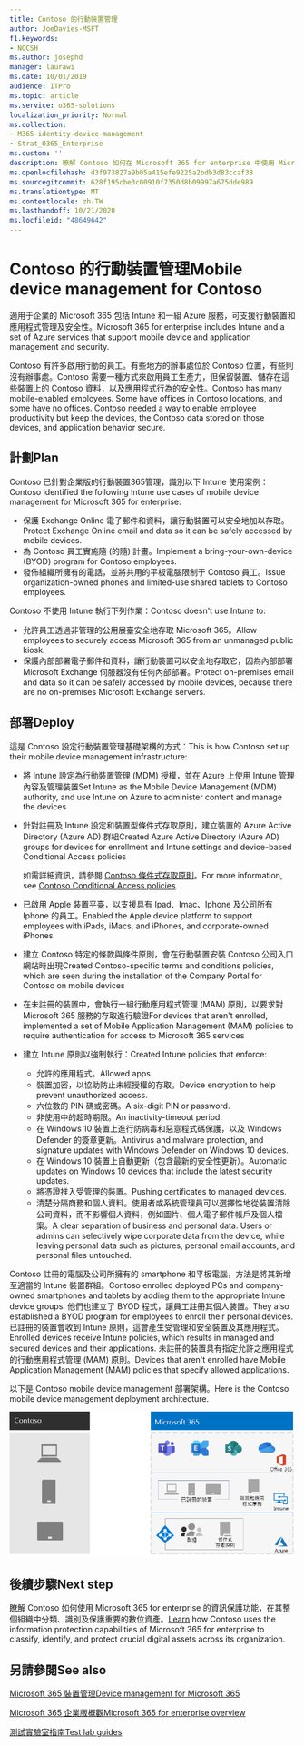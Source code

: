 ```yaml
---
title: Contoso 的行動裝置管理
author: JoeDavies-MSFT
f1.keywords:
- NOCSH
ms.author: josephd
manager: laurawi
ms.date: 10/01/2019
audience: ITPro
ms.topic: article
ms.service: o365-solutions
localization_priority: Normal
ms.collection:
- M365-identity-device-management
- Strat_O365_Enterprise
ms.custom: ''
description: 瞭解 Contoso 如何在 Microsoft 365 for enterprise 中使用 Microsoft Intune 來管理其裝置和在其上執行的應用程式。
ms.openlocfilehash: d3f973827a9b05a415efe9225a2bdb3d83ccaf38
ms.sourcegitcommit: 628f195cbe3c00910f7350d8b09997a675dde989
ms.translationtype: MT
ms.contentlocale: zh-TW
ms.lasthandoff: 10/21/2020
ms.locfileid: "48649642"
---
```

# <a name="mobile-device-management-for-contoso"></a><span data-ttu-id="97a33-103">Contoso 的行動裝置管理</span><span class="sxs-lookup"><span data-stu-id="97a33-103">Mobile device management for Contoso</span></span>

<span data-ttu-id="97a33-104">適用于企業的 Microsoft 365 包括 Intune 和一組 Azure 服務，可支援行動裝置和應用程式管理及安全性。</span><span class="sxs-lookup"><span data-stu-id="97a33-104">Microsoft 365 for enterprise includes Intune and a set of Azure services that support mobile device and application management and security.</span></span>

<span data-ttu-id="97a33-p101">Contoso 有許多啟用行動的員工。有些地方的辦事處位於 Contoso 位置，有些則沒有辦事處。Contoso 需要一種方式來啟用員工生產力，但保留裝置、儲存在這些裝置上的 Contoso 資料，以及應用程式行為的安全性。</span><span class="sxs-lookup"><span data-stu-id="97a33-p101">Contoso has many mobile-enabled employees. Some have offices in Contoso locations, and some have no offices. Contoso needed a way to enable employee productivity but keep the devices, the Contoso data stored on those devices, and application behavior secure.</span></span>

## <a name="plan"></a><span data-ttu-id="97a33-108">計劃</span><span class="sxs-lookup"><span data-stu-id="97a33-108">Plan</span></span>

<span data-ttu-id="97a33-109">Contoso 已針對企業版的行動裝置365管理，識別以下 Intune 使用案例：</span><span class="sxs-lookup"><span data-stu-id="97a33-109">Contoso identified the following Intune use cases of mobile device management for Microsoft 365 for enterprise:</span></span>

- <span data-ttu-id="97a33-110">保護 Exchange Online 電子郵件和資料，讓行動裝置可以安全地加以存取。</span><span class="sxs-lookup"><span data-stu-id="97a33-110">Protect Exchange Online email and data so it can be safely accessed by mobile devices.</span></span>
- <span data-ttu-id="97a33-111">為 Contoso 員工實施隨 (的隨) 計畫。</span><span class="sxs-lookup"><span data-stu-id="97a33-111">Implement a bring-your-own-device (BYOD) program for Contoso employees.</span></span>
- <span data-ttu-id="97a33-112">發佈組織所擁有的電話，並將共用的平板電腦限制于 Contoso 員工。</span><span class="sxs-lookup"><span data-stu-id="97a33-112">Issue organization-owned phones and limited-use shared tablets to Contoso employees.</span></span>

<span data-ttu-id="97a33-113">Contoso 不使用 Intune 執行下列作業：</span><span class="sxs-lookup"><span data-stu-id="97a33-113">Contoso doesn't use Intune to:</span></span>

- <span data-ttu-id="97a33-114">允許員工透過非管理的公用展臺安全地存取 Microsoft 365。</span><span class="sxs-lookup"><span data-stu-id="97a33-114">Allow employees to securely access Microsoft 365 from an unmanaged public kiosk.</span></span>
- <span data-ttu-id="97a33-115">保護內部部署電子郵件和資料，讓行動裝置可以安全地存取它，因為內部部署 Microsoft Exchange 伺服器沒有任何內部部署。</span><span class="sxs-lookup"><span data-stu-id="97a33-115">Protect on-premises email and data so it can be safely accessed by mobile devices, because there are no on-premises Microsoft Exchange servers.</span></span>

## <a name="deploy"></a><span data-ttu-id="97a33-116">部署</span><span class="sxs-lookup"><span data-stu-id="97a33-116">Deploy</span></span>

<span data-ttu-id="97a33-117">這是 Contoso 設定行動裝置管理基礎架構的方式：</span><span class="sxs-lookup"><span data-stu-id="97a33-117">This is how Contoso set up their mobile device management infrastructure:</span></span>

- <span data-ttu-id="97a33-118">將 Intune 設定為行動裝置管理 (MDM) 授權，並在 Azure 上使用 Intune 管理內容及管理裝置</span><span class="sxs-lookup"><span data-stu-id="97a33-118">Set Intune as the Mobile Device Management (MDM) authority, and use Intune on Azure to administer content and manage the devices</span></span>
- <span data-ttu-id="97a33-119">針對註冊及 Intune 設定和裝置型條件式存取原則，建立裝置的 Azure Active Directory (Azure AD) 群組</span><span class="sxs-lookup"><span data-stu-id="97a33-119">Created Azure Active Directory (Azure AD) groups for devices for enrollment and Intune settings and device-based Conditional Access policies</span></span>

  <span data-ttu-id="97a33-120">如需詳細資訊，請參閱 [Contoso 條件式存取原則](contoso-identity.md#conditional-access-policies-for-identity-and-device-access)。</span><span class="sxs-lookup"><span data-stu-id="97a33-120">For more information, see [Contoso Conditional Access policies](contoso-identity.md#conditional-access-policies-for-identity-and-device-access).</span></span>

- <span data-ttu-id="97a33-121">已啟用 Apple 裝置平臺，以支援具有 Ipad、Imac、Iphone 及公司所有 Iphone 的員工。</span><span class="sxs-lookup"><span data-stu-id="97a33-121">Enabled the Apple device platform to support employees with iPads, iMacs, and iPhones, and corporate-owned iPhones</span></span>
- <span data-ttu-id="97a33-122">建立 Contoso 特定的條款與條件原則，會在行動裝置安裝 Contoso 公司入口網站時出現</span><span class="sxs-lookup"><span data-stu-id="97a33-122">Created Contoso-specific terms and conditions policies, which are seen during the installation of the Company Portal for Contoso on mobile devices</span></span>
- <span data-ttu-id="97a33-123">在未註冊的裝置中，會執行一組行動應用程式管理 (MAM) 原則，以要求對 Microsoft 365 服務的存取進行驗證</span><span class="sxs-lookup"><span data-stu-id="97a33-123">For devices that aren't enrolled, implemented a set of Mobile Application Management (MAM) policies to require authentication for access to Microsoft 365 services</span></span>
- <span data-ttu-id="97a33-124">建立 Intune 原則以強制執行：</span><span class="sxs-lookup"><span data-stu-id="97a33-124">Created Intune policies that enforce:</span></span>
  - <span data-ttu-id="97a33-125">允許的應用程式。</span><span class="sxs-lookup"><span data-stu-id="97a33-125">Allowed apps.</span></span>
  - <span data-ttu-id="97a33-126">裝置加密，以協助防止未經授權的存取。</span><span class="sxs-lookup"><span data-stu-id="97a33-126">Device encryption to help prevent unauthorized access.</span></span>
  - <span data-ttu-id="97a33-127">六位數的 PIN 碼或密碼。</span><span class="sxs-lookup"><span data-stu-id="97a33-127">A six-digit PIN or password.</span></span>
  - <span data-ttu-id="97a33-128">非使用中的超時期限。</span><span class="sxs-lookup"><span data-stu-id="97a33-128">An inactivity-timeout period.</span></span>
  - <span data-ttu-id="97a33-129">在 Windows 10 裝置上進行防病毒和惡意程式碼保護，以及 Windows Defender 的簽章更新。</span><span class="sxs-lookup"><span data-stu-id="97a33-129">Antivirus and malware protection, and signature updates with Windows Defender on Windows 10 devices.</span></span>
  - <span data-ttu-id="97a33-130">在 Windows 10 裝置上自動更新（包含最新的安全性更新）。</span><span class="sxs-lookup"><span data-stu-id="97a33-130">Automatic updates on Windows 10 devices that include the latest security updates.</span></span>
  - <span data-ttu-id="97a33-131">將憑證推入受管理的裝置。</span><span class="sxs-lookup"><span data-stu-id="97a33-131">Pushing certificates to managed devices.</span></span>
  - <span data-ttu-id="97a33-p102">清楚分隔商務和個人資料。使用者或系統管理員可以選擇性地從裝置清除公司資料，而不影響個人資料，例如圖片、個人電子郵件帳戶及個人檔案。</span><span class="sxs-lookup"><span data-stu-id="97a33-p102">A clear separation of business and personal data. Users or admins can selectively wipe corporate data from the device, while leaving personal data such as pictures, personal email accounts, and personal files untouched.</span></span>

<span data-ttu-id="97a33-134">Contoso 註冊的電腦及公司所擁有的 smartphone 和平板電腦，方法是將其新增至適當的 Intune 裝置群組。</span><span class="sxs-lookup"><span data-stu-id="97a33-134">Contoso enrolled deployed PCs and company-owned smartphones and tablets by adding them to the appropriate Intune device groups.</span></span> <span data-ttu-id="97a33-135">他們也建立了 BYOD 程式，讓員工註冊其個人裝置。</span><span class="sxs-lookup"><span data-stu-id="97a33-135">They also established a BYOD program for employees to enroll their personal devices.</span></span> <span data-ttu-id="97a33-136">已註冊的裝置會收到 Intune 原則，這會產生受管理和安全裝置及其應用程式。</span><span class="sxs-lookup"><span data-stu-id="97a33-136">Enrolled devices receive Intune policies, which results in managed and secured devices and their applications.</span></span> <span data-ttu-id="97a33-137">未註冊的裝置具有指定允許之應用程式的行動應用程式管理 (MAM) 原則。</span><span class="sxs-lookup"><span data-stu-id="97a33-137">Devices that aren't enrolled have Mobile Application Management (MAM) policies that specify allowed applications.</span></span>

<span data-ttu-id="97a33-138">以下是 Contoso mobile device management 部署架構。</span><span class="sxs-lookup"><span data-stu-id="97a33-138">Here is the Contoso mobile device management deployment architecture.</span></span>

![Contoso 行動裝置管理部署基礎結構](../media/contoso-mdm/contoso-mdm-fig1.png)

## <a name="next-step"></a><span data-ttu-id="97a33-140">後續步驟</span><span class="sxs-lookup"><span data-stu-id="97a33-140">Next step</span></span>

<span data-ttu-id="97a33-141">[瞭解](contoso-info-protect.md) Contoso 如何使用 Microsoft 365 for enterprise 的資訊保護功能，在其整個組織中分類、識別及保護重要的數位資產。</span><span class="sxs-lookup"><span data-stu-id="97a33-141">[Learn](contoso-info-protect.md) how Contoso uses the information protection capabilities of Microsoft 365 for enterprise to classify, identify, and protect crucial digital assets across its organization.</span></span>

## <a name="see-also"></a><span data-ttu-id="97a33-142">另請參閱</span><span class="sxs-lookup"><span data-stu-id="97a33-142">See also</span></span>

[<span data-ttu-id="97a33-143">Microsoft 365 裝置管理</span><span class="sxs-lookup"><span data-stu-id="97a33-143">Device management for Microsoft 365</span></span>](device-management-roadmap-microsoft-365.md)

[<span data-ttu-id="97a33-144">Microsoft 365 企業版概觀</span><span class="sxs-lookup"><span data-stu-id="97a33-144">Microsoft 365 for enterprise overview</span></span>](microsoft-365-overview.md)

[<span data-ttu-id="97a33-145">測試實驗室指南</span><span class="sxs-lookup"><span data-stu-id="97a33-145">Test lab guides</span></span>](m365-enterprise-test-lab-guides.md)

